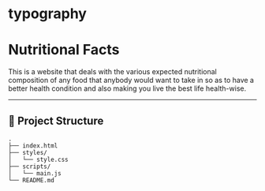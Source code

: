 ﻿# typography
# Nutritional Facts

This is a website that deals with the various expected nutritional composition of any food that anybody would want to take in so as to have a better health condition and also making you live the best life health-wise.

---

## 📂 Project Structure

```plaintext
.
├── index.html
├── styles/
│   └── style.css
├── scripts/
│   └── main.js
└── README.md
